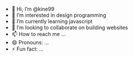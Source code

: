 - 👋 Hi, I’m @kine99
- 👀 I’m interested in design programming
- 🌱 I’m currently learning javascript
- 💞️ I’m looking to collaborate on building websites
- 📫 How to reach me ...
- 😄 Pronouns: ...
- ⚡ Fun fact: ...

<!---
kine99/kine99 is a ✨ special ✨ repository because its `README.md` (this file) appears on your GitHub profile.
You can click the Preview link to take a look at your changes.
--->
